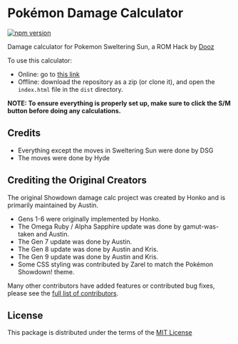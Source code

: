 # Pokémon Damage Calculator

[![npm version](https://img.shields.io/npm/v/@smogon/calc.svg)](https://www.npmjs.com/package/@smogon/calc)&nbsp;

Damage calculator for Pokemon Sweltering Sun, a ROM Hack by [Dooz](https://www.youtube.com/@doozsromhacks)

To use this calculator:
* Online: go to [this link](https://darkshinygiratina.github.io/Sweltering-Sun-Damage-Calc/dist/index.html?gen=7)
* Offline: download the repository as a zip (or clone it), and open the `index.html` file in the `dist` directory.

**NOTE: To ensure everything is properly set up, make sure to click the S/M button before doing any calculations.**




## Credits
- Everything except the moves in Sweltering Sun were done by DSG
- The moves were done by Hyde

## Crediting the Original Creators
The original Showdown damage calc project was created by Honko and is primarily maintained by Austin.

- Gens 1-6 were originally implemented by Honko.
- The Omega Ruby / Alpha Sapphire update was done by gamut-was-taken and Austin.
- The Gen 7 update was done by Austin.
- The Gen 8 update was done by Austin and Kris.
- The Gen 9 update was done by Austin and Kris.
- Some CSS styling was contributed by Zarel to match the Pokémon Showdown! theme.

Many other contributors have added features or contributed bug fixes, please see the
[full list of contributors](https://github.com/DarkShinyGiratina/Sweltering-Sun-Damage-Calc/graphs/contributors).

## License

This package is distributed under the terms of the [MIT License](https://github.com/DarkShinyGiratina/Sweltering-Sun-Damage-Calc/blob/master/LICENSE)
